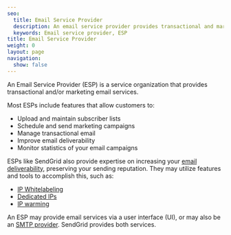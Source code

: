 ```yaml
---
seo:
  title: Email Service Provider
  description: An email service provider provides transactional and marketing email services.
  keywords: Email service provider, ESP
title: Email Service Provider
weight: 0
layout: page
navigation:
  show: false
---
```


An Email Service Provider (ESP) is a service organization that provides transactional and/or marketing email services.

Most ESPs include features that allow customers to:

* Upload and maintain subscriber lists
* Schedule and send marketing campaigns
* Manage transactional email
* Improve email deliverability
* Monitor statistics of your email campaigns

ESPs like SendGrid also provide expertise on increasing your [email deliverability]({{root_url}}/glossary/email-deliverability.html), preserving your sending reputation. They may utilize features and tools to accomplish this, such as:

* [IP Whitelabeling]({{root_url}}/glossary/ip-whitelabeling.html)
* [Dedicated IPs]({{root_url}}/API_Reference/Web_API_v3/IP_Management/index.html)
* [IP warming]({{root_url}}/help-support/getting-started/warming-up-an-ip-address.html)

An ESP may provide email services via a user interface (UI), or may also be an [SMTP provider]({{root_url}}/glossary/smtp-provider.html). SendGrid provides both services.
